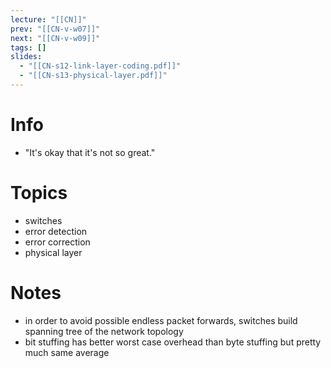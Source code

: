 ```yaml
---
lecture: "[[CN]]"
prev: "[[CN-v-w07]]"
next: "[[CN-v-w09]]"
tags: []
slides:
  - "[[CN-s12-link-layer-coding.pdf]]"
  - "[[CN-s13-physical-layer.pdf]]"
---
```



# Info
- "It's okay that it's not so great."


# Topics
- switches
- error detection
- error correction
- physical layer


# Notes
- in order to avoid possible endless packet forwards, switches build spanning tree of the network topology
- bit stuffing has better worst case overhead than byte stuffing but pretty much same average
